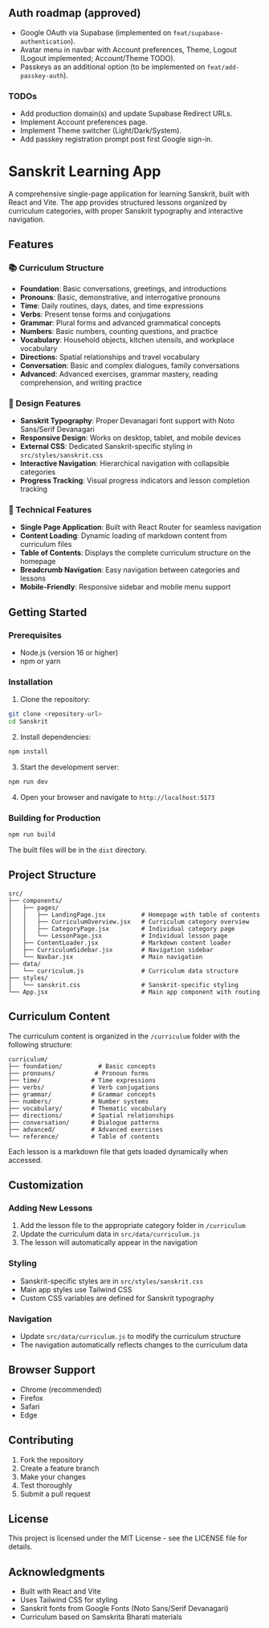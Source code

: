 ## Auth roadmap (approved)

- Google OAuth via Supabase (implemented on `feat/supabase-authentication`).
- Avatar menu in navbar with Account preferences, Theme, Logout (Logout implemented; Account/Theme TODO).
- Passkeys as an additional option (to be implemented on `feat/add-passkey-auth`).

### TODOs
- Add production domain(s) and update Supabase Redirect URLs.
- Implement Account preferences page.
- Implement Theme switcher (Light/Dark/System).
- Add passkey registration prompt post first Google sign-in.
# Sanskrit Learning App

A comprehensive single-page application for learning Sanskrit, built with React and Vite. The app provides structured lessons organized by curriculum categories, with proper Sanskrit typography and interactive navigation.

## Features

### 📚 Curriculum Structure
- **Foundation**: Basic conversations, greetings, and introductions
- **Pronouns**: Basic, demonstrative, and interrogative pronouns
- **Time**: Daily routines, days, dates, and time expressions
- **Verbs**: Present tense forms and conjugations
- **Grammar**: Plural forms and advanced grammatical concepts
- **Numbers**: Basic numbers, counting questions, and practice
- **Vocabulary**: Household objects, kitchen utensils, and workplace vocabulary
- **Directions**: Spatial relationships and travel vocabulary
- **Conversation**: Basic and complex dialogues, family conversations
- **Advanced**: Advanced exercises, grammar mastery, reading comprehension, and writing practice

### 🎨 Design Features
- **Sanskrit Typography**: Proper Devanagari font support with Noto Sans/Serif Devanagari
- **Responsive Design**: Works on desktop, tablet, and mobile devices
- **External CSS**: Dedicated Sanskrit-specific styling in `src/styles/sanskrit.css`
- **Interactive Navigation**: Hierarchical navigation with collapsible categories
- **Progress Tracking**: Visual progress indicators and lesson completion tracking

### 🚀 Technical Features
- **Single Page Application**: Built with React Router for seamless navigation
- **Content Loading**: Dynamic loading of markdown content from curriculum files
- **Table of Contents**: Displays the complete curriculum structure on the homepage
- **Breadcrumb Navigation**: Easy navigation between categories and lessons
- **Mobile-Friendly**: Responsive sidebar and mobile menu support

## Getting Started

### Prerequisites
- Node.js (version 16 or higher)
- npm or yarn

### Installation

1. Clone the repository:
```bash
git clone <repository-url>
cd Sanskrit
```

2. Install dependencies:
```bash
npm install
```

3. Start the development server:
```bash
npm run dev
```

4. Open your browser and navigate to `http://localhost:5173`

### Building for Production

```bash
npm run build
```

The built files will be in the `dist` directory.

## Project Structure

```
src/
├── components/
│   ├── pages/
│   │   ├── LandingPage.jsx          # Homepage with table of contents
│   │   ├── CurriculumOverview.jsx   # Curriculum category overview
│   │   ├── CategoryPage.jsx         # Individual category page
│   │   └── LessonPage.jsx           # Individual lesson page
│   ├── ContentLoader.jsx            # Markdown content loader
│   ├── CurriculumSidebar.jsx        # Navigation sidebar
│   └── Navbar.jsx                   # Main navigation
├── data/
│   └── curriculum.js                # Curriculum data structure
├── styles/
│   └── sanskrit.css                 # Sanskrit-specific styling
└── App.jsx                          # Main app component with routing
```

## Curriculum Content

The curriculum content is organized in the `/curriculum` folder with the following structure:

```
curriculum/
├── foundation/          # Basic concepts
├── pronouns/           # Pronoun forms
├── time/              # Time expressions
├── verbs/             # Verb conjugations
├── grammar/           # Grammar concepts
├── numbers/           # Number systems
├── vocabulary/        # Thematic vocabulary
├── directions/        # Spatial relationships
├── conversation/      # Dialogue patterns
├── advanced/          # Advanced exercises
└── reference/         # Table of contents
```

Each lesson is a markdown file that gets loaded dynamically when accessed.

## Customization

### Adding New Lessons
1. Add the lesson file to the appropriate category folder in `/curriculum`
2. Update the curriculum data in `src/data/curriculum.js`
3. The lesson will automatically appear in the navigation

### Styling
- Sanskrit-specific styles are in `src/styles/sanskrit.css`
- Main app styles use Tailwind CSS
- Custom CSS variables are defined for Sanskrit typography

### Navigation
- Update `src/data/curriculum.js` to modify the curriculum structure
- The navigation automatically reflects changes to the curriculum data

## Browser Support

- Chrome (recommended)
- Firefox
- Safari
- Edge

## Contributing

1. Fork the repository
2. Create a feature branch
3. Make your changes
4. Test thoroughly
5. Submit a pull request

## License

This project is licensed under the MIT License - see the LICENSE file for details.

## Acknowledgments

- Built with React and Vite
- Uses Tailwind CSS for styling
- Sanskrit fonts from Google Fonts (Noto Sans/Serif Devanagari)
- Curriculum based on Samskrita Bharati materials
